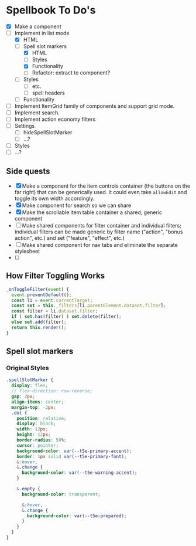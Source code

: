# Spellbook To Do's

- [x] Make a component
- [ ] Implement in list mode
  - [x] HTML
  - [ ] Spell slot markers
    - [x] HTML
    - [ ] Styles
    - [x] Functionality
    - [ ] Refactor: extract to component?
  - [ ] Styles
    - [ ] etc.
    - [ ] spell headers
  - [ ] Functionality
- [ ] Implement ItemGrid family of components and support grid mode.
- [ ] Implement search.
- [ ] Implement action economy filters
- [ ] Settings
  - [ ] hideSpellSlotMarker
  - [ ] ...?
- [ ] Styles
- [ ] ...?

## Side quests

- [x] Make a component for the item controls container (the buttons on the far right) that can be generically used. It could even take `allowEdit` and toggle its own width accordingly.
- [x] Make component for search so we can share
- [x] Make the scrollable item table container a shared, generic component
- [ ] Make shared components for filter container and individual filters; individual filters can be made generic by filter name ("action", "bonus action", etc.) and set ("feature", "effect", etc.)
- [ ] Make shared component for nav tabs and eliminate the separate stylesheet
- [ ]

## How Filter Toggling Works

```js
_onToggleFilter(event) {
  event.preventDefault();
  const li = event.currentTarget;
  const set = this._filters[li.parentElement.dataset.filter];
  const filter = li.dataset.filter;
  if ( set.has(filter) ) set.delete(filter);
  else set.add(filter);
  return this.render();
}
```

## Spell slot markers

### Original Styles

```scss
.spellSlotMarker {
  display: flex;
  // flex-direction: row-reverse;
  gap: 2px;
  align-items: center;
  margin-top: -2px;
  .dot {
    position: relative;
    display: block;
    width: 12px;
    height: 12px;
    border-radius: 50%;
    cursor: pointer;
    background-color: var(--t5e-primary-accent);
    border: 1px solid var(--t5e-primary-font);
    &:hover,
    &.change {
      background-color: var(--t5e-warning-accent);
    }

    &.empty {
      background-color: transparent;

      &:hover,
      &.change {
        background-color: var(--t5e-prepared);
      }
    }
  }
}
```

